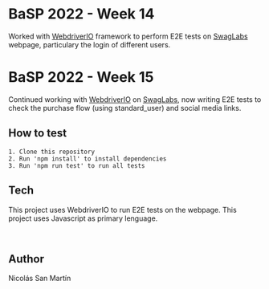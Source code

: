 # BaSP 2022 - Week 14

Worked with [WebdriverIO](https://webdriver.io/docs/gettingstarted/) framework to perform E2E tests on [SwagLabs](https://www.saucedemo.com/) webpage, particulary the login of different users.

# BaSP 2022 - Week 15

Continued working with [WebdriverIO](https://webdriver.io/docs/gettingstarted/) on [SwagLabs](https://www.saucedemo.com/), now writing E2E tests to check the purchase flow (using standard_user) and social media links.

## How to test
```
1. Clone this repository
2. Run 'npm install' to install dependencies
3. Run 'npm run test' to run all tests
```

## Tech
This project uses WebdriverIO to run E2E tests on the webpage.
This project uses Javascript as primary lenguage.

<br>

## Author
Nicolás San Martín
